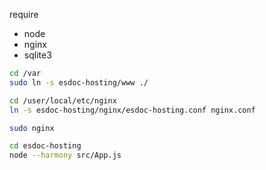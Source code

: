 require
- node
- nginx
- sqlite3

```sh
cd /var
sudo ln -s esdoc-hosting/www ./

cd /user/local/etc/nginx
ln -s esdoc-hosting/nginx/esdoc-hosting.conf nginx.conf

sudo nginx

cd esdoc-hosting
node --harmony src/App.js
```
